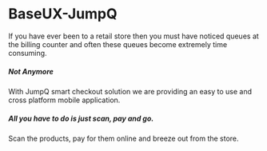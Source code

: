# BaseUX-JumpQ

If you have ever been to a retail store then you must have noticed queues at the billing counter and often these queues become extremely time consuming.

##### Not Anymore
With JumpQ smart checkout solution we are providing an easy to use and cross platform mobile application. 

##### All you have to do is just scan, pay and go.

Scan the products, pay for them online and breeze out from the store.



